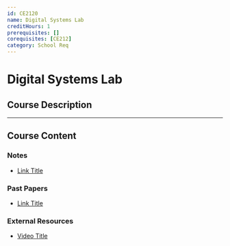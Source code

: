 ```yaml
---
id: CE2120
name: Digital Systems Lab
creditHours: 1
prerequisites: []
corequisites: [CE212]
category: School Req
---
```


# Digital Systems Lab

## Course Description
<Description>

---

## Course Content

### Notes
- [Link Title](https://link.com)

### Past Papers
- [Link Title](https://link.com)

### External Resources
- [Video Title](https://link.com)

